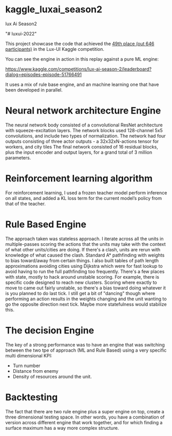# kaggle_luxai_season2
lux Ai Season2

"# luxui-2022" 

This project showcase the code that achieved the [49th place (out 646 participants)](https://www.kaggle.com/competitions/lux-ai-season-2/leaderboard) in the Lux-UI Kaggle competition.

You can see the engine in action in this replay against a pure ML engine:

https://www.kaggle.com/competitions/lux-ai-season-2/leaderboard?dialog=episodes-episode-51766491

It uses a mix of rule base engine, and an machine learning one that have been developed in parallel.

# Neural network architecture Engine
The neural network body consisted of a convolutional ResNet architecture with squeeze-excitation layers. 
The network blocks used 128-channel 5x5 convolutions, and include two types of normalization. 
The network had four outputs consisting of three actor outputs - a 32x32xN-actions tensor for workers, and city tiles 
The final network consisted of 16 residual blocks, plus the input encoder and output layers, for a grand total of 3 million parameters.

# Reinforcement learning algorithm
For reinforcement learning, I used a frozen teacher model perform inference on all states, and added a KL loss term for the current model’s policy from that of the teacher. 

# Rule Based Engine
The approach taken was stateless approach. 
I iterate across all the units in multiple-passes scoring the actions that the units may take with the context of what other units/cities are doing. If there's a clash, units are rerun with knowledge of what caused the clash. Standard A* pathfinding with weights to bias toward/away from certain things. I also built tables of path length approximations avoiding cities using Dijkstra which were for fast lookup to avoid having to run the full pathfinding too frequently.
There's a few places with state, mostly to hack around unstable scoring. For example, there is specific code designed to reach new clusters. Scoring where exactly to move to came out fairly unstable, so there's a bias toward doing whatever it is you planned to do last tick. I still get a bit of "dancing" though where performing an action results in the weights changing and the unit wanting to go the opposite direction next tick. Maybe more statefulness would stabilize this.

# The decision Engine
The key of a strong performance was to have an engine that was switching between the two tpe of approach (ML and Rule Based) using a very specific multi dimensional KPI:
- Turn number
- Distance from enemy
- Density of resources around the unit.

# Backtesting
The fact that there are two rule engine plus a super engine on top, create a three dimensional testing space. 
In other words, you have a combination of version across different engine that work together, and for which finding a surface maximum has a way more complex structure.
